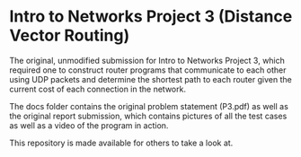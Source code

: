 # Intro to Networks Project 3 (Distance Vector Routing)

The original, unmodified submission for Intro to Networks Project 3, which required one to construct router programs that communicate to each other using UDP packets and determine the shortest path to each router given the current cost of each connection in the network.

The docs folder contains the original problem statement (P3.pdf) as well as the original report submission, which contains pictures of all the test cases as well as a video of the program in action.

This repository is made available for others to take a look at.
